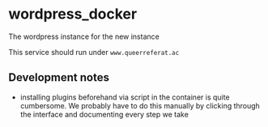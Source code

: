 # wordpress_docker

The wordpress instance for the new instance

This service should run under `www.queerreferat.ac`

## Development notes

* installing plugins beforehand via script in the container is quite cumbersome. We probably have to do this manually by clicking through the interface and documenting every step we take
